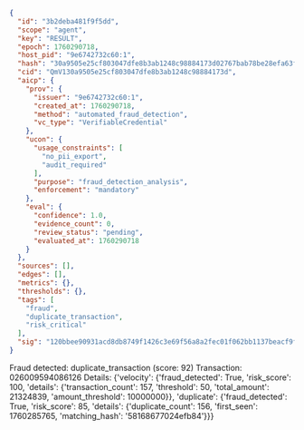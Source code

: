 ```json
{
  "id": "3b2deba481f9f5dd",
  "scope": "agent",
  "key": "RESULT",
  "epoch": 1760290718,
  "host_pid": "9e6742732c60:1",
  "hash": "30a9505e25cf803047dfe8b3ab1248c98884173d02767bab78be28efa63f7bb4",
  "cid": "QmV130a9505e25cf803047dfe8b3ab1248c98884173d",
  "aicp": {
    "prov": {
      "issuer": "9e6742732c60:1",
      "created_at": 1760290718,
      "method": "automated_fraud_detection",
      "vc_type": "VerifiableCredential"
    },
    "ucon": {
      "usage_constraints": [
        "no_pii_export",
        "audit_required"
      ],
      "purpose": "fraud_detection_analysis",
      "enforcement": "mandatory"
    },
    "eval": {
      "confidence": 1.0,
      "evidence_count": 0,
      "review_status": "pending",
      "evaluated_at": 1760290718
    }
  },
  "sources": [],
  "edges": [],
  "metrics": {},
  "thresholds": {},
  "tags": [
    "fraud",
    "duplicate_transaction",
    "risk_critical"
  ],
  "sig": "120bbee90931acd8db8749f1426c3e69f56a8a2fec01f062bb1137beacf9f7b9"
}
```

Fraud detected: duplicate_transaction (score: 92)
Transaction: 026009594086126
Details: {'velocity': {'fraud_detected': True, 'risk_score': 100, 'details': {'transaction_count': 157, 'threshold': 50, 'total_amount': 21324839, 'amount_threshold': 10000000}}, 'duplicate': {'fraud_detected': True, 'risk_score': 85, 'details': {'duplicate_count': 156, 'first_seen': 1760285765, 'matching_hash': '58168677024efb84'}}}